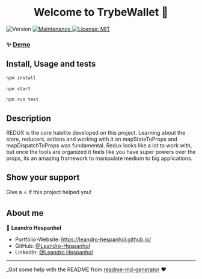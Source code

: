 <h1 align="center">Welcome to TrybeWallet 👋</h1>
<p>
  <img alt="Version" src="https://img.shields.io/badge/version-1.0.0-blue.svg?cacheSeconds=2592000" />
  <a href="https://github.com/Leandro-Hespanhol/TrybeWallet/graphs/commit-activity" target="_blank">
    <img alt="Maintenance" src="https://img.shields.io/badge/Maintained%3F-yes-green.svg" />
  </a>
  <a href="https://github.com/Leandro-Hespanhol/TrybeWallet/blob/master/LICENSE" target="_blank">
    <img alt="License: MIT" src="https://img.shields.io/github/license/Leandro-Hespanhol/TrybeWallet" />
  </a>
</p>

### ✨ [Demo](https://leandro-hespanhol.github.io/TrybeWallet/)

## Install, Usage and tests

```sh
npm install
```

```sh
npm start
```

```sh
npm run test
```
## Description

REDUX is the core habilite developed on this project. Learning about the store, reducers, actions and working with it on mapStateToProps and mapDispatchToProps was fundamental. Redux looks like a lot to work with, but once the tools are organized it feels like you have super powers over the props, its an amazing framework to manipulate medium to big applications.

## Show your support

Give a ⭐️ if this project helped you!

## About me

👤 **Leandro Hespanhol**

* Portfolio-Website: https://leandro-hespanhol.github.io/
* GitHub: [@Leandro-Hespanhol](https://github.com/Leandro-Hespanhol)
* LinkedIn: [@Leandro Hespanhol](https://www.linkedin.com/in/leandro-jos%C3%A9-ferreira-hespanhol-91b3a2136/)

***
_Got some help with the README from [readme-md-generator](https://github.com/kefranabg/readme-md-generator) ❤️ 